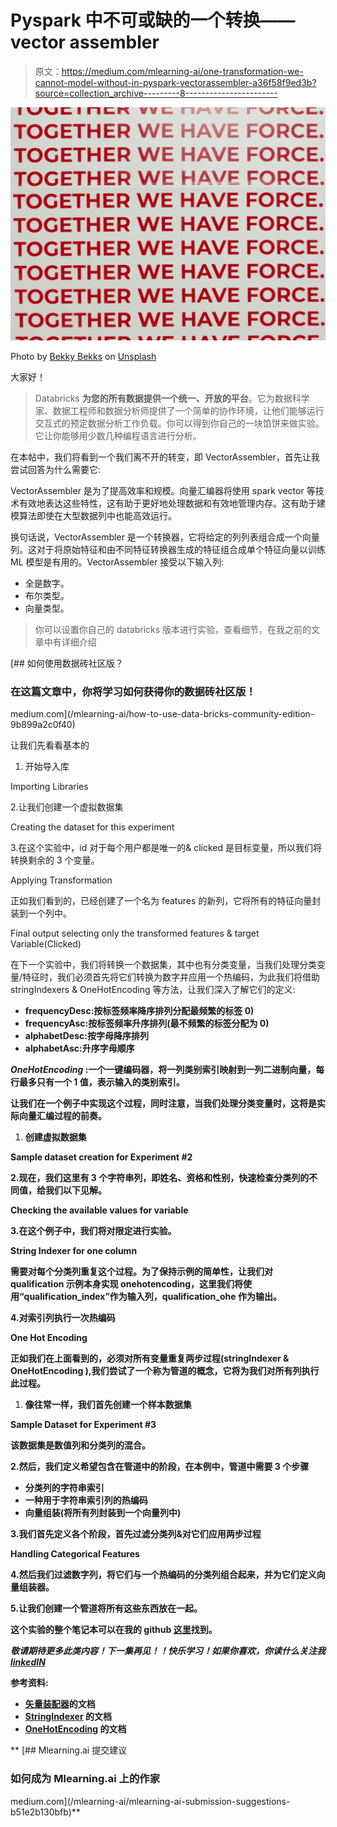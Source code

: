 # Pyspark 中不可或缺的一个转换——vector assembler

> 原文：<https://medium.com/mlearning-ai/one-transformation-we-cannot-model-without-in-pyspark-vectorassembler-a36f58f9ed3b?source=collection_archive---------8----------------------->

![](img/852e68ec3f9fe18368abe576d75d1481.png)

Photo by [Bekky Bekks](https://unsplash.com/@bekkybekks?utm_source=medium&utm_medium=referral) on [Unsplash](https://unsplash.com?utm_source=medium&utm_medium=referral)

大家好！

> Databricks **为您的所有数据提供一个统一、开放的平台**。它为数据科学家、数据工程师和数据分析师提供了一个简单的协作环境，让他们能够运行交互式的预定数据分析工作负载。你可以得到你自己的一块馅饼来做实验。它让你能够用少数几种编程语言进行分析。

在本帖中，我们将看到一个我们离不开的转变，即 VectorAssembler，首先让我尝试回答为什么需要它:

VectorAssembler 是为了提高效率和规模。向量汇编器将使用 spark vector 等技术有效地表达这些特性，这有助于更好地处理数据和有效地管理内存。这有助于建模算法即使在大型数据列中也能高效运行。

换句话说，VectorAssembler 是一个转换器，它将给定的列列表组合成一个向量列。这对于将原始特征和由不同特征转换器生成的特征组合成单个特征向量以训练 ML 模型是有用的。VectorAssembler 接受以下输入列:

*   全是数字。
*   布尔类型。
*   向量类型。

> 你可以设置你自己的 databricks 版本进行实验，查看细节，在我之前的文章中有详细介绍

[](/mlearning-ai/how-to-use-data-bricks-community-edition-9b899a2c0f40) [## 如何使用数据砖社区版？

### 在这篇文章中，你将学习如何获得你的数据砖社区版！

medium.com](/mlearning-ai/how-to-use-data-bricks-community-edition-9b899a2c0f40) 

让我们先看看基本的

1.  开始导入库

Importing Libraries

2.让我们创建一个虚拟数据集

Creating the dataset for this experiment

3.在这个实验中，id 对于每个用户都是唯一的& clicked 是目标变量，所以我们将转换剩余的 3 个变量。

Applying Transformation

正如我们看到的，已经创建了一个名为 features 的新列，它将所有的特征向量封装到一个列中。

Final output selecting only the transformed features & target Variable(Clicked)

在下一个实验中，我们将转换一个数据集，其中也有分类变量，当我们处理分类变量/特征时，我们必须首先将它们转换为数字并应用一个热编码，为此我们将借助 stringIndexers & OneHotEncoding 等方法，让我们深入了解它们的定义:

*   **frequencyDesc:按标签频率降序排列分配最频繁的标签 0)**
*   **frequencyAsc:按标签频率升序排列(最不频繁的标签分配为 0)**
*   **alphabetDesc:按字母降序排列**
*   **alphabetAsc:升序字母顺序**

*****OneHotEncoding*** :一个一键编码器，将一列类别索引映射到一列二进制向量，每行最多只有一个 1 值，表示输入的类别索引。**

**让我们在一个例子中实现这个过程，同时注意，当我们处理分类变量时，这将是实际向量汇编过程的前奏。**

1.  **创建虚拟数据集**

**Sample dataset creation for Experiment #2**

**2.现在，我们这里有 3 个字符串列，即姓名、资格和性别，快速检查分类列的不同值，给我们以下见解。**

**Checking the available values for variable**

**3.在这个例子中，我们将对限定进行实验。**

**String Indexer for one column**

**需要对每个分类列重复这个过程。为了保持示例的简单性，让我们对 qualification 示例本身实现 onehotencoding，这里我们将使用“qualification_index”作为输入列，qualification_ohe 作为输出。**

**4.对索引列执行一次热编码**

**One Hot Encoding**

**正如我们在上面看到的，必须对所有变量重复两步过程(stringIndexer & OneHotEncoding ),我们尝试了一个称为管道的概念，它将为我们对所有列执行此过程。**

1.  **像往常一样，我们首先创建一个样本数据集**

**Sample Dataset for Experiment #3**

**该数据集是数值列和分类列的混合。**

**2.然后，我们定义希望包含在管道中的阶段，在本例中，管道中需要 3 个步骤**

*   **分类列的字符串索引**
*   **一种用于字符串索引列的热编码**
*   **向量组装(将所有列封装到一个向量列中)**

**3.我们首先定义各个阶段，首先过滤分类列&对它们应用两步过程**

**Handling Categorical Features**

**4.然后我们过滤数字列，将它们与一个热编码的分类列组合起来，并为它们定义向量组装器。**

**5.让我们创建一个管道将所有这些东西放在一起。**

**这个实验的整个笔记本可以在我的 github [这里](https://github.com/rohandawar/Databricks)找到。**

***敬请期待更多此类内容！下一集再见！！快乐学习！如果你喜欢，你读什么关注我* [*linkedIN*](https://www.linkedin.com/in/rohandawar/)**

**参考资料:**

*   **[矢量装配器](https://spark.apache.org/docs/3.1.3/api/python/reference/api/pyspark.ml.feature.VectorAssembler.html)的文档**
*   **[StringIndexer](https://spark.apache.org/docs/latest/api/python/reference/api/pyspark.ml.feature.StringIndexer.html) 的文档**
*   **[OneHotEncoding](https://spark.apache.org/docs/3.1.1/api/python/reference/api/pyspark.ml.feature.OneHotEncoder.html) 的文档**

**[](/mlearning-ai/mlearning-ai-submission-suggestions-b51e2b130bfb) [## Mlearning.ai 提交建议

### 如何成为 Mlearning.ai 上的作家

medium.com](/mlearning-ai/mlearning-ai-submission-suggestions-b51e2b130bfb)**